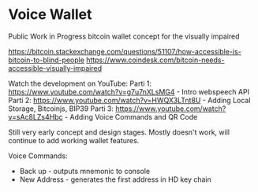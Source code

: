 # Voice Wallet
 Public Work in Progress bitcoin wallet concept for the visually impaired
 
 https://bitcoin.stackexchange.com/questions/51107/how-accessible-is-bitcoin-to-blind-people
https://www.coindesk.com/bitcoin-needs-accessible-visually-impaired

Watch the development on YouTube:
Parti 1: https://www.youtube.com/watch?v=g7u7nXLsMG4 - Intro webspeech API
Parti 2: https://www.youtube.com/watch?v=HWQX3LTnt8U - Adding Local Storage, Bitcoinjs, BIP39
Parti 3: https://www.youtube.com/watch?v=sAc8LZs4Hbc - Adding Voice Commands and QR Code


Still very early concept and design stages. Mostly doesn't work, will continue to add working wallet features. 

Voice Commands:
- Back up - outputs mnemonic to console
- New Address - generates the first address in HD key chain 